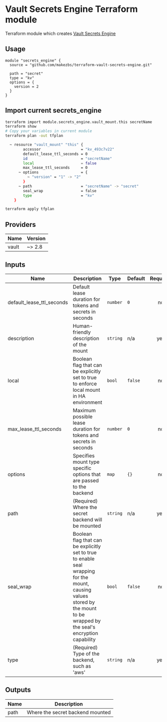 # Vault Secrets Engine Terraform module

Terraform module which creates [Vault Secrets Engine](https://www.vaultproject.io/docs/secrets/)

## Usage

```hcl
module "secrets_engine" {
  source = "github.com/makezbs/terraform-vault-secrets-engine.git"

  path = "secret"
  type = "kv"
  options = {
    version = 2
  }
}
```

## Import current secrets_engine

```sh
terraform import module.secrets_engine.vault_mount.this secretName
terraform show
# Copy your variables in current module
terraform plan -out tfplan

  ~ resource "vault_mount" "this" {
        accessor                  = "kv_493c7v22"
        default_lease_ttl_seconds = 0
        id                        = "secretName"
        local                     = false
        max_lease_ttl_seconds     = 0
      ~ options                   = {
          ~ "version" = "1" -> "2"
        }
      ~ path                      = "secretName" -> "secret"
        seal_wrap                 = false
        type                      = "kv"
    }

terraform apply tfplan
```

## Providers

| Name | Version |
|------|---------|
| vault | ~> 2.8 |

## Inputs

| Name | Description | Type | Default | Required |
|------|-------------|------|---------|:-----:|
| default\_lease\_ttl\_seconds | Default lease duration for tokens and secrets in seconds | `number` | `0` | no |
| description | Human-friendly description of the mount | `string` | n/a | yes |
| local | Boolean flag that can be explicitly set to true to enforce local mount in HA environment | `bool` | `false` | no |
| max\_lease\_ttl\_seconds | Maximum possible lease duration for tokens and secrets in seconds | `number` | `0` | no |
| options | Specifies mount type specific options that are passed to the backend | `map` | `{}` | no |
| path | (Required) Where the secret backend will be mounted | `string` | n/a | yes |
| seal\_wrap | Boolean flag that can be explicitly set to true to enable seal wrapping for the mount, causing values stored by the mount to be wrapped by the seal's encryption capability | `bool` | `false` | no |
| type | (Required) Type of the backend, such as 'aws' | `string` | n/a | yes |

## Outputs

| Name | Description |
|------|-------------|
| path | Where the secret backend mounted |
